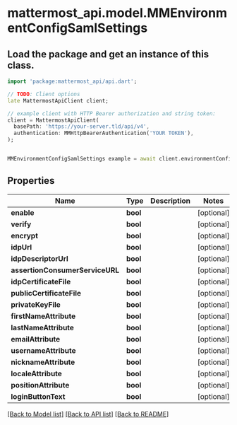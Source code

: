 # mattermost_api.model.MMEnvironmentConfigSamlSettings

## Load the package and get an instance of this class.
```dart
import 'package:mattermost_api/api.dart';

// TODO: Client options
late MattermostApiClient client;

// example client with HTTP Bearer authorization and string token:
client = MattermostApiClient(
  basePath: 'https://your-server.tld/api/v4',
  authentication: MMHttpBearerAuthentication('YOUR TOKEN'),
);


MMEnvironmentConfigSamlSettings example = await client.environmentConfigSamlSettings.FUNCTION_THAT_RETURNS_THIS_CLASS();

```

## Properties
Name | Type | Description | Notes
------------ | ------------- | ------------- | -------------
**enable** | **bool** |  | [optional] 
**verify** | **bool** |  | [optional] 
**encrypt** | **bool** |  | [optional] 
**idpUrl** | **bool** |  | [optional] 
**idpDescriptorUrl** | **bool** |  | [optional] 
**assertionConsumerServiceURL** | **bool** |  | [optional] 
**idpCertificateFile** | **bool** |  | [optional] 
**publicCertificateFile** | **bool** |  | [optional] 
**privateKeyFile** | **bool** |  | [optional] 
**firstNameAttribute** | **bool** |  | [optional] 
**lastNameAttribute** | **bool** |  | [optional] 
**emailAttribute** | **bool** |  | [optional] 
**usernameAttribute** | **bool** |  | [optional] 
**nicknameAttribute** | **bool** |  | [optional] 
**localeAttribute** | **bool** |  | [optional] 
**positionAttribute** | **bool** |  | [optional] 
**loginButtonText** | **bool** |  | [optional] 

[[Back to Model list]](../GENERATED_README.md#documentation-for-models) [[Back to API list]](../GENERATED_README.md#documentation-for-api-endpoints) [[Back to README]](../GENERATED_README.md)


